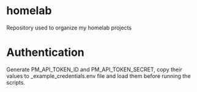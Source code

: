 # homelab
Repository used to organize my homelab projects
# Authentication
Generate PM_API_TOKEN_ID and PM_API_TOKEN_SECRET, copy their values to _example_credentials.env file and load them before running the scripts.
